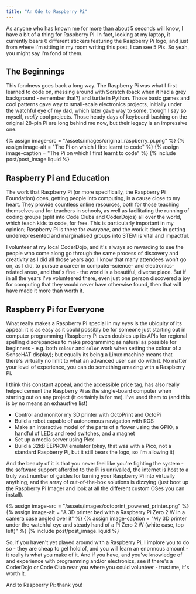 ```yaml
---
title: "An Ode to Raspberry Pi"
---
```


As anyone who has known me for more than about 5 seconds will know, I have a bit of a thing for Raspberry Pi. 
In fact, looking at my laptop, it currently bears 6 different stickers featuring the Raspberry Pi logo, and just from 
where I'm sitting in my room writing this post, I can see 5 Pis.
So yeah, you might say I'm fond of them.

## The Beginnings

This fondness goes back a long way.
The Raspberry Pi was what I first learned to code on, messing around with Scratch (back when it had a grey background - 
remember that?) and turtle in Python. Those basic games and cool patterns gave way to small-scale electronics projects,
initially under the watchful eye of my dad, which later gave way to some, though I say so myself, *really* cool 
projects.
Those heady days of keyboard-bashing on the original 28-pin Pi are long behind me now, but their legacy is an impressive
one.

{% assign image-src = "/assets/images/original_raspberry_pi.png" %}
{% assign image-alt = "The Pi on which I first learnt to code" %}
{% assign image-caption = "The Pi on which I first learnt to code" %}
{% include post/post_image.liquid %}

## Raspberry Pi and Education

The work that Raspberry Pi (or more specifically, the Raspberry Pi Foundation) does, getting people into computing, is a
cause close to my heart. 
They provide countless online resources, both for those teaching themselves and for teachers in schools, as well as
facilitating the running of coding groups (split into Code Clubs and CoderDojos) all over the world, which teach kids to
code, for free.
This is particularly important in my opinion; Raspberry Pi is there for *everyone*, and the work it does in getting
underrepresented and marginalised groups into STEM is vital and impactful.

I volunteer at my local CoderDojo, and it's always so rewarding to see the people who come along go through the same
process of discovery and creativity as I did all those years ago. 
I know that many attendees won't go on, as I did, to pursue a career in computer-science- and electronics-related areas,
and that's fine - the world is a beautiful, diverse place. 
But if in all the years I've volunteered there, even just one person discovered a joy for computing that they would
never have otherwise found, then that will have made it more than worth it.

## Raspberry Pi for Everyone

What really makes a Raspberry Pi special in my eyes is the ubiquity of its appeal: it is as easy as it could possibly
be for someone just starting out in computer programming (Raspberry Pi even doubles up its APIs for regional spelling
discrepancies to make programming as natural as possible for beginners - e.g. both `colour` and `color` work when 
setting the colour of a SenseHAT display); but equally its being a Linux machine means that there's virtually no limit
to what an advanced user can do with it.
No matter your level of experience, you can do something amazing with a Raspberry Pi.

I think this constant appeal, and the accessible price tag, has also really helped cement the Raspberry Pi as *the*
single-board computer when starting out on any project (it certainly is for me). I've used them to (and this is by no
means an exhaustive list)
- Control and monitor my 3D printer with OctoPrint and OctoPi
- Build a robot capable of autonomous navigation with ROS
- Make an interactive model of the parts of a flower using the GPIO, a handful of LEDs and reed switches, and a magnet
- Set up a media server using Plex
- Build a 32kB EEPROM emulator (okay, that was with a Pico, not a standard Raspberry Pi, but it still bears the logo, so
    I'm allowing it)

And the beauty of it is that you never feel like you're fighting the system - the software support afforded to the Pi is
unrivalled, the internet is host to a truly vast number of guides for turning your Raspberry Pi into virtually anything,
and the array of out-of-the-box solutions is dizzying (just boot up the Raspberry Pi Imager and look at all the 
different custom OSes you can install).

{% assign image-src = "/assets/images/octoprint_powered_printer.png" %}
{% assign image-alt = "A 3D printer bed with a Raspberry Pi Zero 2 W in a camera case angled over it" %}
{% assign image-caption = "My 3D printer under the watchful eye and steady hand of a Pi Zero 2 W (white case, top left)" %}
{% include post/post_image.liquid %}

So, if you haven't yet played around with a Raspberry Pi, I implore you to do so - they are cheap to get hold of, and 
you will learn an enormous amount - it really is what you make of it.
And if you have, and you've knowledge of and experience with programming and/or electronics, see if there's a CoderDojo
or Code Club near you where you could volunteer - trust me, it's worth it.

And to Raspberry Pi: thank you!
